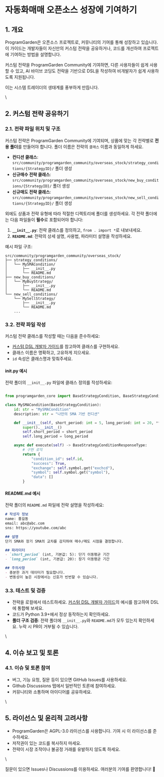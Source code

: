 # 자동화매매 오픈소스 성장에 기여하기

## 1. 개요

ProgramGarden은 오픈소스 프로젝트로, 커뮤니티의 기여를 통해 성장하고 있습니다. 이 가이드는 개발자들이 자신만의 커스텀 전략을 공유하거나, 코드를 개선하여 프로젝트에 기여하는 방법을 설명합니다.

커스텀 전략을 ProgramGarden Community에 기여하면, 다른 사용자들이 쉽게 사용할 수 있고, AI 바이브 코딩도 전략을 기반으로 DSL을 작성하여 비개발자가 쉽게 사용하도록 지원됩니다.

이는 시스템 트레이더의 생태계를 풍부하게 만듭니다.

\


## 2. 커스텀 전략 공유하기

### 2.1. 전략 파일 위치 및 구조

커스텀 전략은 ProgramGarden Community에 기여되며, 상품에 맞는 각 전략별로 **전용 폴더**를 만들어야 합니다. 폴더 이름은 전략의 `클래스` 이름과 동일하게 하세요.

* **컨디션 클래스**: `src/community/programgarden_community/overseas_stock/strategy_conditions/{StrategyID}/` 폴더 생성
* **신규매수 전략 클래스**: `src/community/programgarden_community/overseas_stock/new_buy_conditions/{StrategyID}/` 폴더 생성
* **신규매도 전략 클래스**: `src/community/programgarden_community/overseas_stock/new_sell_conditions/{StrategyID}/` 폴더 생성

외에도 상품과 전략 유형에 따라 적절한 디렉토리에 폴더를 생성하세요. 각 전략 폴더에는 다음 파일들이 **필수**로 포함되어야 합니다:

1. **`__init__.py`**: 전략 클래스를 정의하고, `from . import *`로 내보내세요.
2. **`README.md`**: 전략의 상세 설명, 사용법, 파라미터 설명을 작성하세요.

예시 파일 구조:

```
src/community/programgarden_community/overseas_stock/
├── strategy_conditions/
│   └── MySMACondition/
│       ├── __init__.py
│       └── README.md
├── new_buy_conditions/
│   └── MyBuyStrategy/
│       ├── __init__.py
│       └── README.md
└── new_sell_conditions/
    └── MySellStrategy/
        ├── __init__.py
        └── README.md
    ...
```

### 3.2. 전략 파일 작성

커스텀 전략 클래스를 작성할 때는 다음을 준수하세요:

* [커스텀 DSL 개발자 가이드](custom_dsl.md)를 참고하여 클래스를 구현하세요.
* 클래스 이름은 명확하고, 고유하게 지으세요.
* `id` 속성은 클래스명과 맞춰주세요.

#### **init**.py 예시

전략 폴더의 `__init__.py` 파일에 클래스 정의를 작성하세요:

```python

from programgarden_core import BaseStrategyCondition, BaseStrategyConditionResponseType

class MySMACondition(BaseStrategyCondition):
    id: str = "MySMACondition"
    description: str = "나만의 SMA 기반 컨디션"

    def __init__(self, short_period: int = 5, long_period: int = 20, **kwargs):
        super().__init__()
        self.short_period = short_period
        self.long_period = long_period

    async def execute(self) -> BaseStrategyConditionResponseType:
        # 구현 로직
        return {
            "condition_id": self.id,
            "success": True,
            "exchange": self.symbol.get("exchcd"),
            "symbol": self.symbol.get("symbol"),
            "data": []
        }
```

#### README.md 예시

전략 폴더의 `README.md` 파일에 전략 설명을 작성하세요:

```markdown
# 작성자 정보
name: 홍길동
email: abc@abc.com
sns: https://youtube.com/abc

## 설명
단기 SMA와 장기 SMA의 교차를 감지하여 매수/매도 시점을 결정합니다.

## 파라미터
- `short_period` (int, 기본값: 5): 단기 이동평균 기간
- `long_period` (int, 기본값: 20): 장기 이동평균 기간

## 주의사항
- 충분한 과거 데이터가 필요합니다.
- 변동성이 높은 시장에서는 신호가 빈번할 수 있습니다.
```

### 3.3. 테스트 및 검증

* 전략을 로컬에서 테스트하세요. [커스텀 DSL 개발자 가이드](custom_dsl.md)의 예시를 참고하여 DSL에 통합해 보세요.
* 코드가 Python 3.9+에서 정상 동작하는지 확인하세요.
* **폴더 구조 검증**: 전략 폴더에 `__init__.py`와 `README.md`가 모두 있는지 확인하세요. 누락 시 PR이 거부될 수 있습니다.

\


## 4. 이슈 보고 및 토론

### 4.1. 이슈 및 토론 참여

* 버그, 기능 요청, 질문 등이 있으면 GitHub Issues를 사용하세요.
* Github Discussions 탭에서 일반적인 토론에 참여하세요.
* 커뮤니티와 소통하며 아이디어를 공유하세요.

\


## 5. 라이선스 및 윤리적 고려사항

* ProgramGarden은 AGPL-3.0 라이선스를 사용합니다. 기여 시 이 라이선스를 준수하세요.
* 저작권이 있는 코드를 복사하지 마세요.
* 전략이 시장 조작이나 불공정 거래를 유발하지 않도록 하세요.

\


질문이 있으면 Issues나 Discussions를 이용하세요. 여러분의 기여를 환영합니다! 🚀
